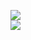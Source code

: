 [![](https://img.shields.io/badge/Made%20With-Github%20Spray-lightgrey.svg?style=for-the-badge&logo=github)](https://github.com/Annihil/github-spray#31612)  
[![](https://i.imgur.com/2DrTn0Z.gif)](https://github.com/Annihil/github-spray)